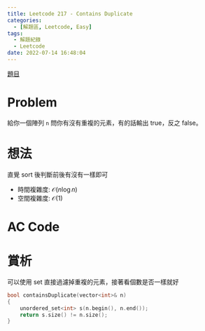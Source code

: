 ```yaml
---
title: Leetcode 217 - Contains Duplicate
categories:
  - [解題區, Leetcode, Easy]
tags:
  - 解題紀錄
  - Leetcode
date: 2022-07-14 16:48:04
---
```


[題目](https://leetcode.com/problems/contains-duplicate/)

# Problem

給你一個陣列 `n` 問你有沒有重複的元素，有的話輸出 true，反之 false。

# 想法

直覺 sort 後判斷前後有沒有一樣即可

- 時間複雜度: $\mathcal{O}(n\log{}n)$
- 空間複雜度: $\mathcal{O}(1)$

# AC Code

<script src="https://emgithub.com/embed-v2.js?target=https%3A%2F%2Fgithub.com%2Froy4801%2Fsolved_problems%2Fblob%2Fmaster%2Fleetcode%2F217.cpp%23L17-L29&style=github&showBorder=on&showLineNumbers=on&showFileMeta=on&showCopy=on"></script>

# 賞析

可以使用 set 直接過濾掉重複的元素，接著看個數是否一樣就好

```cpp
bool containsDuplicate(vector<int>& n)
{
    unordered_set<int> s(n.begin(), n.end());
    return s.size() != n.size();
}
```
